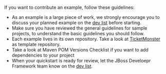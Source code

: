 ---
---
If you want to contribute an example, follow these guidelines:

* As an example is a large piece of work, we strongly encourage you to discuss your planned example on the [dev list](#{site.base_url}/forums/jdf-dev) before starting.
* Make sure you have reviewed the general guidelines for sample projects, to understand the basic guidelines you should follow.
* Each example lives in its own repository. Take a look at [TicketMonster](https://github.com/jboss-jdf/ticket-monster) as template repository.
* Take a look at Maven POM Versions Checklist if you want to add dependencies to your project
* When your quickstart is ready for review, let the JBoss Develoepr Framework team know on the [dev list](#{site.base_url}/forums/jdf-dev).


